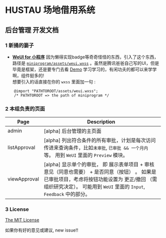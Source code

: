 # HUSTAU 场地借用系统
## 后台管理 开发文档

### 1 新捅的篓子

+ **[WeUI for 小程序](https://github.com/Tencent/weui-wxss)** 
  因为懒得实现badge等奇奇怪怪的东西，引入了这个东西，路径是 [`miniprogram/assets/weui.wxss`](./miniprogram/assets/weui.wxss) 。虽然是腾讯爸爸自己写的UI，但是毕竟是框架，还是要专门去看 [Demo](https://weui.io/) 学习学习的，有闲功夫的都可以来学学啊，组件挺多的!  
  想要引入的话直接在你的 `wxss` 里面加一句 :

```wxss
    @import "PATHTOROOT/assets/weui.wxss";
    /* PATHTOROOT => the path of miniprogram */
```

### 2 本组负责的页面

 Page         |   Description
------------- | ------------------
 admin        | [alpha] 后台管理的主页面
 listApproval | [alpha] 列出符合条件的所有审批，计划是每次访问传进来查询条件，比如`未审批`, `已审批 && 一个月内` 等。 用到 `WeUI` 里面的 `Preview` 模块。
 viewApproval | [alpha] 显示单个的审批， 即 展示表单项目 + 审核意见（同意也需要） + 是否同意（按钮） 。 如果是已审批项目，考虑将按钮功能设置为 更正/撤回 （需组织研究决定）。 可能用到 `WeUI` 里面的 `Input`, `Feedback` 中的部分。 

### 3 License

[The MIT License](http://opensource.org/licenses/MIT)

如果你有好的意见或建议, new issue!!